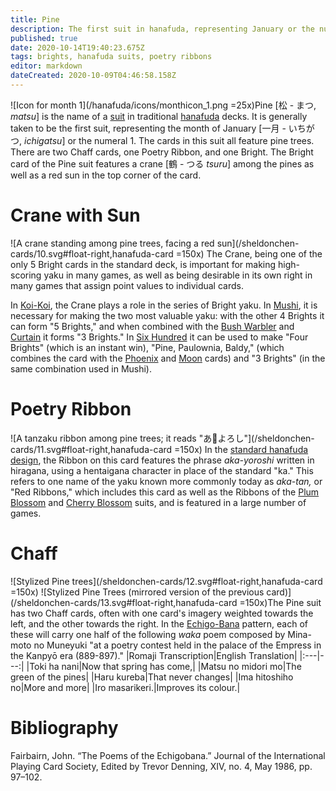 ```yaml
---
title: Pine
description: The first suit in hanafuda, representing January or the number 1
published: true
date: 2020-10-14T19:40:23.675Z
tags: brights, hanafuda suits, poetry ribbons
editor: markdown
dateCreated: 2020-10-09T04:46:58.158Z
---
```



![Icon for month 1](/hanafuda/icons/monthicon_1.png =25x)Pine [松 - まつ, *matsu*] is the name of a [suit](/en/hanafuda/suits) in traditional [hanafuda](/en/hanafuda) decks. It is generally taken to be the first suit, representing the month of January [一月 - いちがつ, *ichigatsu*] or the numeral 1. The cards in this suit all feature pine trees. There are two Chaff cards, one Poetry Ribbon, and one Bright. The Bright card of the Pine suit features a crane [鶴 - つる *tsuru*] among the pines as well as a red sun in the top corner of the card. 


# Crane with Sun
![A crane standing among pine trees, facing a red sun](/sheldonchen-cards/10.svg#float-right,hanafuda-card =150x)
The Crane, being one of the only 5 Bright cards in the standard deck, is important for making high-scoring yaku in many games, as well as being desirable in its own right in many games that assign point values to individual cards.

In [Koi-Koi](/en/hanafuda/games/koi-koi), the Crane plays a role in the series of Bright yaku. In [Mushi](/en/hanafuda/games/mushi), it is necessary for making the two most valuable yaku: with the other 4 Brights it can form "5 Brights," and when combined with the [Bush Warbler](/en/hanafuda/suits/plum-blossom) and [Curtain](/en/hanafuda/suits/cherry-blossom) it forms "3 Brights." In [Six Hundred](/en/hanafuda/games/roppyakken) it can be used to make "Four Brights" (which is an instant win), "Pine, Paulownia, Baldy," (which combines the card with the [Phoenix](/en/hanafuda/suits/paulownia) and [Moon](/en/hanafuda/suits/susuki-grass) cards) and "3 Brights" (in the same combination used in Mushi).
# Poetry Ribbon
![A tanzaku ribbon among pine trees; it reads "あ𛀙よろし"](/sheldonchen-cards/11.svg#float-right,hanafuda-card =150x)
In the [standard hanafuda design](/en/hanafuda/patterns/hachihachibana), the Ribbon on this card features the phrase *aka-yoroshi* written in hiragana, using a hentaigana character in place of the standard "ka." This refers to one name of the yaku known more commonly today as *aka-tan,* or "Red Ribbons," which includes this card as well as the Ribbons of the [Plum Blossom](/en/hanafuda/suits/plum-blossom) and [Cherry Blossom](/en/hanafuda/suits/cherry-blossom) suits, and is featured in a large number of games.
# Chaff
![Stylized Pine trees](/sheldonchen-cards/12.svg#float-right,hanafuda-card =150x) ![Stylized Pine Trees (mirrored version of the previous card)](/sheldonchen-cards/13.svg#float-right,hanafuda-card =150x)The Pine suit has two Chaff cards, often with one card's imagery weighted towards the left, and the other towards the right. In the [Echigo-Bana](/en/hanafuda/patterns/echigobana) pattern, each of these will carry one half of the following *waka* poem composed by Mina-moto no Muneyuki "at  a poetry  contest  held  in the palace of the  Empress in the Kanpyō era (889-897)."
|Romaji Transcription|English Translation|
|:---|---:|
|Toki ha nani|Now that  spring has come,|
|Matsu  no midori mo|The  green  of  the pines|
|Haru  kureba|That  never  changes|
|Ima hitoshiho  no|More and more|
|Iro masarikeri.|Improves  its colour.|

# Bibliography
Fairbairn, John. “The Poems of the Echigobana.” Journal of the International Playing Card Society, Edited by Trevor Denning, XIV, no. 4, May 1986, pp. 97–102. 
